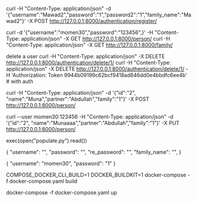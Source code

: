 
curl -H "Content-Type: application/json" -d '{"username":"Mawad2","password":"1","password2":"1","family_name":"Mawad2"}' -X POST http://127.0.0.1:8000/authentication/register/

curl -d '{"username":"momen30","password":"123456",}' -H "Content-Type: application/json" -X GET http://127.0.0.1:8000/person/
curl -H "Content-Type: application/json" -X GET http://127.0.0.1:8000/family/

delete a user
curl -H "Content-Type: application/json" -X DELETE http://127.0.0.1:8000/authentication/delete/1/
curl -H "Content-Type: application/json" -X DELETE http://127.0.0.1:8000/authentication/delete/1/ -H 'Authorization: Token 9944b09199c62bcf9418ad846dd0e4bbdfc6ee4b' # with auth

curl -H "Content-Type: application/json" -d '{"id":"2", "name":"Muna","partner":"Abdullah","family":"1"}' -X POST http://127.0.0.1:8000/person/

curl --user momen30:123456 -H "Content-Type: application/json" -d '{"id":"2", "name":"Munaaaa","partner":"Abdullah","family":"1"}' -X PUT http://127.0.0.1:8000/person/



exec(open("populate.py").read())

{
"username": "",
"password": "",
"re_password": "",
"family_name": "",
}

{
"username": "momen30",
"password": "1"
}


COMPOSE_DOCKER_CLI_BUILD=1 DOCKER_BUILDKIT=1 docker-compose -f docker-compose.yaml build

docker-compose -f docker-compose.yaml up


